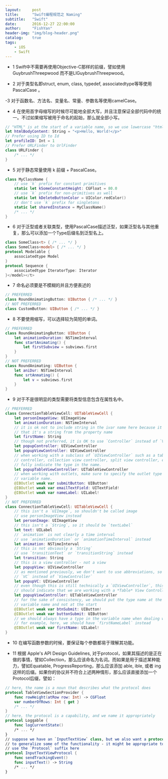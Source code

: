 ```yaml
---
layout:     post
title:      "Swift编程规范之 Naming"
subtitle:   "Swift"
date:       2016-12-27 22:00:00
author:     "FishYan"
header-img: "img/blog-header.png" 
catalog:    true
tags:
    - iOS
    - Swift
---
```



- 1 Swift中不需要再使用Objective-C那样的前缀，譬如使用 GuybrushThreepwood 而不是LIGuybrushThreepwood。

- 2 对于类型名即struct, enum, class, typedef, associatedtype等等使用 PascalCase 。

 -3 对于函数名、方法名、变量名、常量、参数名等使用camelCase。

- 4 在使用首字母缩写的时候尽可能地全部大写，并且注意保证全部代码中的统一。不过如果缩写被用于命名的起始，那么就全部小写。

```swift
// "HTML" is at the start of a variable name, so we use lowercase "html"
let htmlBodyContent: String = "<p>Hello, World!</p>"
// Prefer using ID to Id
let profileID: Int = 1
// Prefer URLFinder to UrlFinder
class URLFinder {
    /* ... */
}
```
- 5 对于静态常量使用 k 前缀 + PascalCase。

```swift
class MyClassName {
    // use `k` prefix for constant primitives
    static let kSomeConstantHeight: CGFloat = 80.0
    // use `k` prefix for non-primitives as well
    static let kDeleteButtonColor = UIColor.redColor()
    // don't use `k` prefix for singletons
    static let sharedInstance = MyClassName()
    /* ... */
}
```
- 6 对于泛型或者关联类型，使用PascalCase描述泛型，如果泛型名与其他重复，那么可以添加一个Type后缀名到泛型名上。
```swift
class SomeClass<t> { /* ... */ }
class SomeClass<model> { /* ... */ }
protocol Modelable {
    associatedtype Model
}
protocol Sequence {
    associatedtype IteratorType: Iterator
}</model></t>
```
- 7 命名必须要是不模糊的并且方便表述的
```swift
// PREFERRED
class RoundAnimatingButton: UIButton { /* ... */ }
// NOT PREFERRED
class CustomButton: UIButton { /* ... */ }
```
- 8 不要使用缩写，可以选择较为简短的单词。

```swift
// PREFERRED
class RoundAnimatingButton: UIButton {
    let animationDuration: NSTimeInterval
    func startAnimating() {
        let firstSubview = subviews.first
    }
}
// NOT PREFERRED
class RoundAnimating: UIButton {
    let aniDur: NSTimeInterval
    func srtAnmating() {
        let v = subviews.first
    }
}
```
- 9 对于不是很明显的类型需要将类型信息包含在属性名中。

```swift
// PREFERRED
class ConnectionTableViewCell: UITableViewCell {
    let personImageView: UIImageView
    let animationDuration: NSTimeInterval
    // it is ok not to include string in the ivar name here because it's obvious
    // that it's a string from the property name
    let firstName: String
    // though not preferred, it is OK to use `Controller` instead of `ViewController`
    let popupController: UIViewController
    let popupViewController: UIViewController
    // when working with a subclass of `UIViewController` such as a table view
    // controller, collection view controller, split view controller, etc.,
    // fully indicate the type in the name.
    let popupTableViewController: UITableViewController
    // when working with outlets, make sure to specify the outlet type in the
    // variable name.
    @IBOutlet weak var submitButton: UIButton!
    @IBOutlet weak var emailTextField: UITextField!
    @IBOutlet weak var nameLabel: UILabel!
}
// NOT PREFERRED
class ConnectionTableViewCell: UITableViewCell {
    // this isn't a `UIImage`, so shouldn't be called image
    // use personImageView instead
    let personImage: UIImageView
    // this isn't a `String`, so it should be `textLabel`
    let text: UILabel
    // `animation` is not clearly a time interval
    // use `animationDuration` or `animationTimeInterval` instead
    let animation: NSTimeInterval
    // this is not obviously a `String`
    // use `transitionText` or `transitionString` instead
    let transition: String
    // this is a view controller - not a view
    let popupView: UIViewController
    // as mentioned previously, we don't want to use abbreviations, so don't use
    // `VC` instead of `ViewController`
    let popupVC: UIViewController
    // even though this is still technically a `UIViewController`, this variable
    // should indicate that we are working with a *Table* View Controller
    let popupViewController: UITableViewController
    // for the sake of consistency, we should put the type name at the end of the
    // variable name and not at the start
    @IBOutlet weak var btnSubmit: UIButton!
    @IBOutlet weak var buttonSubmit: UIButton!
    // we should always have a type in the variable name when dealing with outlets
    // for example, here, we should have `firstNameLabel` instead
    @IBOutlet weak var firstName: UILabel!
}
```
- 10 在编写函数参数的时候，要保证每个参数都易于理解其功能。

- 11 根据 Apple's API Design Guidelines, 对于protocol，如果其描述的是正在做的事情，譬如Collection，那么应该命名为名词。而如果是用于描述某种能力，譬如Equatable, ProgressReporting，那么应该添加 able, ible, 或者 ing 这样的后缀。如果你的协议并不符合上述两种情形，那么应该直接添加一个Protocol后缀，譬如：

```swift
// here, the name is a noun that describes what the protocol does
protocol TableViewSectionProvider {
    func rowHeight(atRow row: Int) -> CGFloat
    var numberOfRows: Int { get }
    /* ... */
}
// here, the protocol is a capability, and we name it appropriately
protocol Loggable {
    func logCurrentState()
    /* ... */
}
// suppose we have an `InputTextView` class, but we also want a protocol
// to generalize some of the functionality - it might be appropriate to
// use the `Protocol` suffix here
protocol InputTextViewProtocol {
    func sendTrackingEvent()
    func inputText() -> String
    /* ... */
}
```